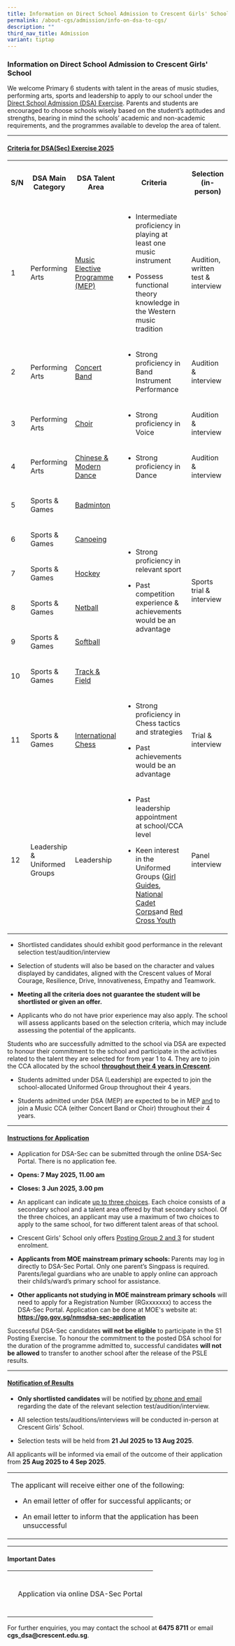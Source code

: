 ```yaml
---
title: Information on Direct School Admission to Crescent Girls' School
permalink: /about-cgs/admission/info-on-dsa-to-cgs/
description: ""
third_nav_title: Admission
variant: tiptap
---
```

<h3><strong>Information on Direct School Admission to Crescent Girls' School</strong></h3>
<p></p>
<p>We welcome Primary 6 students with talent in the areas of music studies,
performing arts, sports and leadership to apply to our school under the
<a href="https://www.moe.gov.sg/secondary/dsa" rel="noopener nofollow" target="_blank">Direct School Admission (DSA) Exercise</a>.&nbsp;Parents and students
are encouraged to choose schools wisely based on the student’s aptitudes
and strengths, bearing in mind the schools’ academic and non-academic requirements,
and the programmes available to develop the area of talent.</p>
<hr>
<h4><u>Criteria for DSA(Sec) Exercise 2025</u></h4>
<table style="minWidth: 125px">
<colgroup>
<col>
<col>
<col>
<col>
<col>
</colgroup>
<tbody>
<tr>
<th rowspan="1" colspan="1">
<p>S/N</p>
</th>
<th rowspan="1" colspan="1">
<p>DSA Main Category</p>
</th>
<th rowspan="1" colspan="1">
<p>DSA Talent Area</p>
</th>
<th rowspan="1" colspan="1">
<p>Criteria</p>
</th>
<th rowspan="1" colspan="1">
<p>Selection (in-person)</p>
</th>
</tr>
<tr>
<td rowspan="1" colspan="1">
<p>1</p>
</td>
<td rowspan="1" colspan="1">
<p>Performing Arts</p>
</td>
<td rowspan="1" colspan="1">
<p><a href="https://www.crescent.edu.sg/our-holistic-curriculum/signature-programmes/music-elective-programme/" rel="noopener nofollow" target="_blank">Music Elective Programme (MEP)</a>
</p>
</td>
<td rowspan="1" colspan="1">
<ul data-tight="true" class="tight">
<li>
<p>Intermediate proficiency in playing at least one music instrument</p>
</li>
<li>
<p>Possess functional theory knowledge in the Western music tradition</p>
</li>
</ul>
</td>
<td rowspan="1" colspan="1">
<p>Audition, written test &amp; interview</p>
</td>
</tr>
<tr>
<td rowspan="1" colspan="1">
<p>2</p>
</td>
<td rowspan="1" colspan="1">
<p>Performing Arts</p>
</td>
<td rowspan="1" colspan="1">
<p><a href="https://www.crescent.edu.sg/our-holistic-curriculum/cce/cca/performing-arts/symphonic-band/" rel="noopener nofollow" target="_blank">Concert Band</a>
</p>
</td>
<td rowspan="1" colspan="1">
<ul data-tight="true" class="tight">
<li>
<p>Strong proficiency in Band Instrument Performance</p>
</li>
</ul>
</td>
<td rowspan="1" colspan="1">
<p>Audition &amp; interview</p>
</td>
</tr>
<tr>
<td rowspan="1" colspan="1">
<p>3</p>
</td>
<td rowspan="1" colspan="1">
<p>Performing Arts</p>
</td>
<td rowspan="1" colspan="1">
<p><a href="https://www.crescent.edu.sg/our-holistic-curriculum/cce/cca/performing-arts/choir/" rel="noopener nofollow" target="_blank">Choir</a>
</p>
</td>
<td rowspan="1" colspan="1">
<ul data-tight="true" class="tight">
<li>
<p>Strong proficiency in Voice</p>
</li>
</ul>
</td>
<td rowspan="1" colspan="1">
<p>Audition &amp; interview</p>
</td>
</tr>
<tr>
<td rowspan="1" colspan="1">
<p>4</p>
</td>
<td rowspan="1" colspan="1">
<p>Performing Arts</p>
</td>
<td rowspan="1" colspan="1">
<p><a href="https://www.crescent.edu.sg/our-holistic-curriculum/cce/cca/performing-arts/chinese-and-modern-dance/" rel="noopener nofollow" target="_blank">Chinese &amp; Modern Dance</a>
</p>
</td>
<td rowspan="1" colspan="1">
<ul data-tight="true" class="tight">
<li>
<p>Strong proficiency in Dance</p>
</li>
</ul>
</td>
<td rowspan="1" colspan="1">
<p>Audition &amp; interview</p>
</td>
</tr>
<tr>
<td rowspan="1" colspan="1">
<p>5</p>
</td>
<td rowspan="1" colspan="1">
<p>Sports &amp; Games</p>
</td>
<td rowspan="1" colspan="1">
<p><a href="https://www.crescent.edu.sg/our-holistic-curriculum/cce/cca/badminton/" rel="noopener nofollow" target="_blank">Badminton</a>
</p>
</td>
<td rowspan="6" colspan="1">
<ul data-tight="true" class="tight">
<li>
<p>Strong proficiency in relevant sport</p>
</li>
<li>
<p>Past competition experience &amp; achievements would be an advantage</p>
</li>
</ul>
</td>
<td rowspan="6" colspan="1">
<p>Sports trial &amp; interview</p>
</td>
</tr>
<tr>
<td rowspan="1" colspan="1">
<p>6</p>
</td>
<td rowspan="1" colspan="1">
<p>Sports &amp; Games</p>
</td>
<td rowspan="1" colspan="1">
<p><a href="https://www.crescent.edu.sg/our-holistic-curriculum/cce/cca/canoeing/" rel="noopener nofollow" target="_blank">Canoeing</a>
</p>
</td>
</tr>
<tr>
<td rowspan="1" colspan="1">
<p>7</p>
</td>
<td rowspan="1" colspan="1">
<p>Sports &amp; Games</p>
</td>
<td rowspan="1" colspan="1">
<p><a href="https://www.crescent.edu.sg/our-holistic-curriculum/cce/cca/hockey/" rel="noopener nofollow" target="_blank">Hockey</a>
</p>
</td>
</tr>
<tr>
<td rowspan="1" colspan="1">
<p>8</p>
</td>
<td rowspan="1" colspan="1">
<p>Sports &amp; Games</p>
</td>
<td rowspan="1" colspan="1">
<p><a href="https://www.crescent.edu.sg/our-holistic-curriculum/cce/cca/netball/" rel="noopener nofollow" target="_blank">Netball</a>
</p>
</td>
</tr>
<tr>
<td rowspan="1" colspan="1">
<p>9</p>
</td>
<td rowspan="1" colspan="1">
<p>Sports &amp; Games</p>
</td>
<td rowspan="1" colspan="1">
<p><a href="https://www.crescent.edu.sg/our-holistic-curriculum/cce/cca/softball/" rel="noopener nofollow" target="_blank">Softball</a>
</p>
</td>
</tr>
<tr>
<td rowspan="1" colspan="1">
<p>10</p>
</td>
<td rowspan="1" colspan="1">
<p>Sports &amp; Games</p>
</td>
<td rowspan="1" colspan="1">
<p><a href="https://www.crescent.edu.sg/our-holistic-curriculum/cce/cca/track-and-field/" rel="noopener nofollow" target="_blank">Track &amp; Field</a>
</p>
</td>
</tr>
<tr>
<td rowspan="1" colspan="1">
<p>11</p>
</td>
<td rowspan="1" colspan="1">
<p>Sports &amp; Games</p>
</td>
<td rowspan="1" colspan="1">
<p><a href="https://www.crescent.edu.sg/our-holistic-curriculum/cce/cca/clubs-and-societies/international-chess/" rel="noopener nofollow" target="_blank">International Chess</a>
</p>
</td>
<td rowspan="1" colspan="1">
<ul data-tight="true" class="tight">
<li>
<p>Strong proficiency in Chess tactics and strategies</p>
</li>
<li>
<p>Past achievements would be an advantage</p>
</li>
</ul>
</td>
<td rowspan="1" colspan="1">
<p>Trial &amp; interview</p>
</td>
</tr>
<tr>
<td rowspan="1" colspan="1">
<p>12</p>
</td>
<td rowspan="1" colspan="1">
<p>Leadership &amp; Uniformed Groups</p>
</td>
<td rowspan="1" colspan="1">
<p>Leadership</p>
</td>
<td rowspan="1" colspan="1">
<ul data-tight="true" class="tight">
<li>
<p>Past leadership appointment at school/CCA level</p>
</li>
<li>
<p>Keen interest in the Uniformed Groups (<a href="https://www.crescent.edu.sg/our-holistic-curriculum/cce/cca/uniformed-groups/girl-guides/" rel="noopener nofollow" target="_blank">Girl Guides</a>,
<a href="https://www.crescent.edu.sg/our-holistic-curriculum/cce/cca/uniformed-groups/ncc/" rel="noopener nofollow" target="_blank">National Cadet Corps</a>and <a href="https://www.crescent.edu.sg/our-holistic-curriculum/cce/cca/uniformed-groups/red-cross-youth/" rel="noopener nofollow" target="_blank">Red Cross Youth</a>
</p>
</li>
</ul>
</td>
<td rowspan="1" colspan="1">
<p>Panel interview</p>
</td>
</tr>
</tbody>
</table>
<ul data-tight="true" class="tight">
<li>
<p>Shortlisted candidates should exhibit good performance in the relevant
selection test/audition/interview</p>
</li>
<li>
<p>Selection of students will also be based on the character and values displayed
by candidates, aligned with the Crescent values of Moral Courage, Resilience,
Drive, Innovativeness, Empathy and Teamwork.</p>
</li>
<li>
<p><strong>Meeting all the criteria does not guarantee the student will be shortlisted or given an offer.</strong> 
</p>
</li>
<li>
<p>Applicants who do not have prior experience may also apply. The school
will assess applicants based on the selection criteria, which may include
assessing the potential of the applicants.&nbsp;</p>
</li>
</ul>
<p></p>
<p></p>
<p>Students who are successfully admitted to the school via DSA are expected
to honour their commitment to the school and participate in the activities
related to the talent they are selected for from year 1 to 4. They are
to join the CCA allocated by the school <strong><u>throughout their 4 years in Crescent</u></strong>.</p>
<ul data-tight="true" class="tight">
<li>
<p>Students admitted under DSA (Leadership) are expected to join the school-allocated
Uniformed Group throughout their 4 years.</p>
</li>
<li>
<p>Students admitted under DSA (MEP) are expected to be in MEP <u>and</u> to
join a Music CCA (either Concert Band or Choir) throughout their 4 years.</p>
</li>
</ul>
<hr>
<h4><u>Instructions for Application</u></h4>
<ul data-tight="true" class="tight">
<li>
<p>Application for DSA-Sec can be submitted through the online DSA-Sec Portal.&nbsp;There
is no application fee.&nbsp;</p>
</li>
<li>
<p><strong>Opens: 7 May 2025, 11.00 am</strong>
</p>
</li>
<li>
<p><strong>Closes: 3 Jun 2025, 3.00 pm</strong>
</p>
<p></p>
</li>
<li>
<p>An applicant can indicate <u>up to three choices</u>. Each choice consists
of a secondary school and a talent area offered by that secondary school.&nbsp;Of
the three choices, an applicant may use a maximum of two choices to apply
to the same school, for two different talent areas of that school.</p>
</li>
<li>
<p>Crescent Girls' School only offers <u>Posting Group 2 and 3</u> for student
enrolment.</p>
</li>
<li>
<p><strong>Applicants from MOE mainstream primary schools: </strong>Parents
may log in directly to DSA-Sec Portal. Only one parent’s Singpass is required.
Parents/legal guardians who are unable to apply online can approach their
child’s/ward’s primary school for assistance.</p>
</li>
<li>
<p><strong>Other applicants not studying in MOE mainstream primary schools</strong> will
need to apply for a Registration Number (RGxxxxxxx) to access the DSA-Sec
Portal. Application can be done at MOE's website at: <strong><a href="https://go.gov.sg/nmsdsa-sec-application" rel="noopener noreferrer nofollow" target="_blank">https://go.gov.sg/nmsdsa-sec-application</a></strong>
</p>
</li>
</ul>
<p></p>
<p>Successful DSA-Sec candidates <strong>will not be eligible</strong> to participate
in the S1 Posting Exercise. To honour the commitment to the posted DSA
school for the duration of the programme admitted to, successful candidates <strong>will not be allowed</strong> to
transfer to another school after the release of the PSLE results.</p>
<hr>
<h4><u>Notification of Results</u></h4>
<ul data-tight="true" class="tight">
<li>
<p><strong>Only shortlisted candidates </strong>will be notified <u>by phone and email </u>regarding
the date of the relevant selection test/audition/interview.</p>
</li>
<li>
<p>All selection tests/auditions/interviews will be conducted in-person at
Crescent Girls' School.</p>
</li>
<li>
<p>Selection tests will be held from <strong>21 Jul 2025 to 13 Aug 2025</strong>.&nbsp;</p>
</li>
</ul>
<p></p>
<p>All applicants will be informed via email of the outcome of their application
from <strong>25 Aug 2025 to 4 Sep 2025</strong>.</p>
<table style="minWidth: 25px">
<colgroup>
<col>
</colgroup>
<tbody>
<tr>
<td rowspan="1" colspan="1">
<p>The applicant will receive either one of the following:</p>
<ul data-tight="true" class="tight">
<li>
<p>An email letter of offer for successful applicants; or</p>
</li>
<li>
<p>An email letter to inform that the application has been unsuccessful</p>
</li>
</ul>
</td>
</tr>
</tbody>
</table>
<hr>
<h4>Important Dates</h4>
<table style="minWidth: 75px">
<colgroup>
<col>
<col>
<col>
</colgroup>
<tbody>
<tr>
<th rowspan="1" colspan="1">
<p></p>
</th>
<th rowspan="1" colspan="1">
<p></p>
</th>
<th rowspan="1" colspan="1">
<p></p>
</th>
</tr>
<tr>
<td rowspan="1" colspan="1">
<p></p>
</td>
<td rowspan="1" colspan="1">
<p>Application via online DSA-Sec Portal</p>
</td>
<td rowspan="1" colspan="1">
<p></p>
</td>
</tr>
<tr>
<td rowspan="1" colspan="1">
<p></p>
</td>
<td rowspan="1" colspan="1">
<p></p>
</td>
<td rowspan="1" colspan="1">
<p></p>
</td>
</tr>
</tbody>
</table>
<p></p>
<p>For further enquiries, you may contact the school at <strong>6475 8711</strong> or
email <strong><a rel="noopener noreferrer nofollow" target="_blank">cgs_dsa@crescent.edu.sg</a></strong>.&nbsp;</p>
<p>&nbsp;</p>